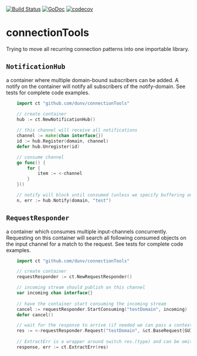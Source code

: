 [![Build Status](https://travis-ci.org/dunv/connectionTools.svg?branch=master)](https://travis-ci.org/dunv/connectionTools)
[![GoDoc](https://godoc.org/github.com/dunv/connectionTools?status.svg)](https://godoc.org/github.com/dunv/connectionTools)
[![codecov](https://codecov.io/gh/dunv/connectionTools/branch/master/graph/badge.svg)](https://codecov.io/gh/dunv/connectionTools)

# connectionTools

Trying to move all recurring connection patterns into one importable library.

## `NotificationHub` 
a container where multiple domain-bound subscribers can be added. A notify on the container will notify all subscribers of the notify-domain. See tests for complete code examples.
```go
    import ct "github.com/dunv/connectionTools"

    // create container
    hub := ct.NewNotificationHub()
    
    // this channel will receive all notifications
    channel := make(chan interface{})
    id := hub.Register(domain, channel)
    defer hub.Unregister(id)

    // consume channel
    go func() {
        for {
            item := <-channel
        }
    }()

    // notify will block until consumed (unless we specify buffering on the hub)
    n, err := hub.Notify(domain, "test")
```

## `RequestResponder` 
a container which consumes multiple input-channels concurrently. Requesting on this container will search all following consumed objects on the input channel for a match to the request. See tests for complete code examples.
```go
    import ct "github.com/dunv/connectionTools"

    // create container
    requestResponder := ct.NewRequestResponder()

    // incoming stream should publish on this channel
	var incoming chan interface{}
    
    // have the container start consuming the incoming stream
	cancel := requestResponder.StartConsuming("testDomain", incoming)
	defer cancel()

    // wait for the response to arrive (if needed we can pass a context for timeout and cancel)
    res := <-requestResponder.Request("testDomain", &ct.BaseRequest{GUID: "stringGUID"})
    
    // ExtractErr is a wrapper around switch res.(type) and can be omitted
	response, err := ct.ExtractErr(res)
```
